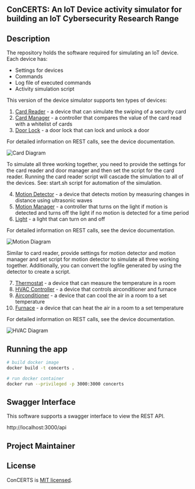 ## ConCERTS: An IoT Device activity simulator for building an IoT Cybersecurity Research Range

## Description

The repository holds the software required for simulating an IoT device. Each device has:

- Settings for devices
- Commands
- Log file of executed commands
- Activity simulation script

This version of the device simulator supports ten types of devices:

1. [Card Reader](documentation/card-README.md) - a device that can simulate the swiping of a security card
2. [Card Manager](documentation/card-README.md) - a controller that compares the value of the card read with a whitelist of cards
3. [Door Lock](documentation/card-README.md) - a door lock that can lock and unlock a door

For detailed information on REST calls, see the device documentation.

![Card Diagram](https://github.com/arsh-aps/ConCERTS-device/assets/114761529/475b9186-8960-4b8c-881e-8fab69469ab4)

To simulate all three working together, you need to provide the settings for the card reader and door manager and then set the script for the card reader.  Running the card reader script will cascade the simulation to all of the devices.  See: start.sh script for automation of the simulation.

4. [Motion Detector](documentation/motion-README.md) - a device that detects motion by measuring changes in distance using ultrasonic waves
5. [Motion Manager](documentation/motion-README.md) - a controller that turns on the light if motion is detected and turns off the light if no motion is detected for a time period
6. [Light](documentation/motion-README.md) - a light that can turn on and off

For detailed information on REST calls, see the device documentation.

![Motion Diagram](https://github.com/arsh-aps/ConCERTS-device/assets/114761529/1bde315e-1fd5-4b5a-bebd-7792ff46727a)

Similar to card reader, provide settings for motion detector and motion manager and set script for motion detector to simulate all three working together. Additionally, you can convert the logfile generated by using the detector to create a script.

7. [Thermostat](documentation/hvac-README.md) - a device that can measure the temperature in a room
8. [HVAC Controller](documentation/hvac-README.md) - a device that controls airconditioner and furnace 
9. [Airconditioner](documentation/hvac-README.md) - a device that can cool the air in a room to a set temperature
10. [Furnace](documentation/hvac-README.md) - a device that can heat the air in a room to a set temperature

For detailed information on REST calls, see the device documentation.

![HVAC Diagram](https://github.com/arsh-aps/ConCERTS-device/assets/114761529/85d3229a-db44-4e49-a1ea-e5cb8985b889)

## Running the app

```bash
# build docker image
docker build -t concerts .

# run docker container
docker run --privileged -p 3000:3000 concerts
```

## Swagger Interface

This software supports a swagger interface to view the REST API.

http://localhost:3000/api

## Project Maintainer


## License

ConCERTS is [MIT licensed](LICENSE).
